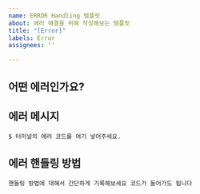 ```yaml
---
name: ERROR Handling 템플릿
about: 에러 해결을 위해 작성해보는 템플릿
title: "[Error]"
labels: Error
assignees: ''

---
```


## 어떤 에러인가요?

## 에러 메시지
``` $ 터미널의 에러 코드를 여기 넣어주세요. ```

## 에러 핸들링 방법
``` 핸들링 방법에 대해서 간단하게 기록해보세요 코드가 들어가도 됩니다 ```
